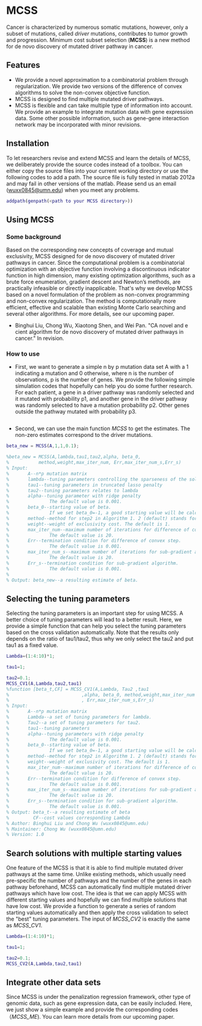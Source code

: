 # MCSS  

Cancer is characterized by numerous somatic mutations, however, only a subset of mutations, called *driver* mutations, contributes to tumor growth and progression. Minimum cost subset selection (**MCSS**) is a new method for de novo discovery of mutated driver pathway in cancer. 

## Features

* We provide a novel approximation to a combinatorial problem through regularization. We provide two versions of the difference of convex algorithms to solve the non-convex objective function.
* MCSS is designed to find multiple mutated driver pathways.
* MCSS is flexible and can take multiple type of information into account. We provide an example to integrate mutation data with gene expression data. Some other possible information, such as gene-gene interaction network may be incorporated with minor revisions. 

## Installation
To let researchers revise and extend MCSS and learn the details of MCSS, we deliberately provide the source codes instead of a toolbox. You can either copy the source files into your current working directory or use the following codes to add a path. The source file is fully tested in matlab 2012a and may fail in other versions of the matlab. Please send us an email (wuxx0845@umn.edu) when you meet any problems.

```matlab
addpath(genpath(<path to your MCSS directory>))
```

## Using MCSS

### Some background

Based on the corresponding new concepts of coverage and mutual exclusivity, MCSS designed for de novo discovery of mutated driver pathways in cancer. Since the computational problem is a combinatorial optimization with an objective function involving a discontinuous indicator function in high dimension, many existing optimization algorithms, such as a brute force enumeration, gradient descent and Newton’s methods, are practically infeasible or directly inapplicable. That's why we develop MCSS based on a novel formulation of the problem as non-convex programming and non-convex regularization. The method is computationally more efficient, effective and scalable than existing Monte Carlo searching and several other algorithms. For more details, see our upcoming paper.

* Binghui Liu, Chong Wu, Xiaotong Shen, and Wei Pan. "CA novel and e cient algorithm for de novo discovery of mutated driver pathways in cancer." In revision.

### How to use

* First, we want to generate a simple n by p mutation data set A with a 1 indicating a mutation and 0 otherwise, where n is the number of observations, p is the number of genes. We provide the following simple simulation codes that hopefully can help you do some further research. For each patient, a gene in a driver pathway was randomly selected and it mutated with probability p1, and another gene in the driver pathway was randomly selected to have a mutation probability p2. Other genes outside the pathway mutated with probability p3.


```matlab

```

* Second, we can use the main function *MCSS* to get the estimates. The non-zero estimates correspond to the driver mutations.

```matlab
beta_new = MCSS(A,1,1,0.1);

%beta_new = MCSS(A,lambda,tau1,tau2,alpha, beta_0, 
%			method,weight,max_iter_num, Err,max_iter_num_s,Err_s)
% Input: 
%		A--n*p mutation matrix
%		lambda--tuning parameters controlling the sparseness of the solutions
%		tau1--tuning parameters in truncated lasso penalty
%		tau2--tuning parameters relates to lambda
%		alpha--tuning parameter with ridge penalty
%				The default value is 0.001.
%		beta_0--starting value of beta.
%				If we set beta_0=-1, a good starting value will be calculated.
%		method--method for step2 in Algorithm 1. 2 (default) stands for CVX.
%		weight--weight of exclusivity cost. The default is 1.
%		max_iter_num--maximum number of iterations for difference of convex step.
%				The default value is 20.		
%		Err--termination condition for difference of convex step.
%				The default value is 0.001.
%		max_iter_num_s--maximum number of iterations for sub-gradient algorithm.
%				The default value is 20.
%		Err_s--termination condition for sub-gradient algorithm.
%				The default value is 0.001.
%
% Output: beta_new--a resulting estimate of beta.
```


## Selecting the tuning parameters 
Selecting the tuning parameters is an important step for using MCSS. A better choice of tuning parameters will lead to a better result. Here, we provide a simple function that can help you select the tuning parameters based on the cross validation automatically. Note that the results only depends on the ratio of tau1/tau2, thus why we only select the tau2 and put tau1 as a fixed value.


```matlab
Lambda=(1:4:10)*1;

tau1=1;

tau2=0.1;
MCSS_CV1(A,Lambda,tau2,tau1)
%function [beta_t,CF] = MCSS_CV1(A,Lambda, Tau2 ,tau1
%							,alpha, beta_0, method,weight,max_iter_num
%							, Err,max_iter_num_s,Err_s)
% Input:
%		A--n*p mutation matrix
%		Lambda--a set of tuning parameters for lambda.
%		Tau2--a set of tuning parameters for tau2.
%		tau1--tuning parameters
%		alpha--tuning parameters with ridge penalty
%				The default value is 0.001.
%		beta_0--starting value of beta.
%				If we set beta_0=-1, a good starting value will be calculated.
%		method--method for step2 in Algorithm 1. 2 (default) stands for CVX.
%		weight--weight of exclusivity cost. The default is 1.
%		max_iter_num--maximum number of iterations for difference of convex step.
%				The default value is 20.		
%		Err--termination condition for difference of convex step.
%				The default value is 0.001.
%		max_iter_num_s--maximum number of iterations for sub-gradient algorithm.
%				The default value is 20.
%		Err_s--termination condition for sub-gradient algorithm.
%				The default value is 0.001.
% Output: beta_t--a resulting estimate of beta
%         CF--cost values corresponding Lambda
% Author: Binghui Liu and Chong Wu (wuxx0845@umn.edu)
% Maintainer: Chong Wu (wuxx0845@umn.edu)
% Version: 1.0
```

## Search solutions with multiple starting values

One feature of the MCSS is that it is able to find multiple mutated driver pathways at the same time. Unlike existing methods, which usually need pre-specific the number of pathways and the number of the genes in each pathway beforehand, MCSS can automatically find multiple mutated driver pathways which have low cost. The idea is that we can apply MCSS with different starting values and hopefully we can find multiple solutions that have low cost. We provide a function to generate a series of random starting values automatically and then apply the cross validation to select the "best" tuning parameters. The input of *MCSS_CV2* is exactly the same as *MCSS_CV1*.


```matlab
Lambda=(1:4:10)*1;

tau1=1;

tau2=0.1;
MCSS_CV2(A,Lambda,tau2,tau1)
```


## Integrate other data sets
Since MCSS is under the penalization regression framework, other type of genomic data, such as gene expression data, can be easily included. Here, we just show a simple example and provide the corresponding codes （*MCSS_ME*). You can learn more details from our upcoming paper. 



